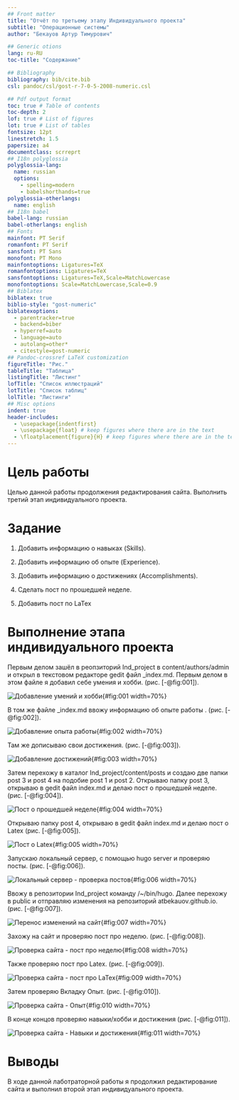 ```yaml
---
## Front matter
title: "Отчёт по третьему этапу Индивидуального проекта"
subtitle: "Операционные системы"
author: "Бекауов Артур Тимурович"

## Generic otions
lang: ru-RU
toc-title: "Содержание"

## Bibliography
bibliography: bib/cite.bib
csl: pandoc/csl/gost-r-7-0-5-2008-numeric.csl

## Pdf output format
toc: true # Table of contents
toc-depth: 2
lof: true # List of figures
lot: true # List of tables
fontsize: 12pt
linestretch: 1.5
papersize: a4
documentclass: scrreprt
## I18n polyglossia
polyglossia-lang:
  name: russian
  options:
	- spelling=modern
	- babelshorthands=true
polyglossia-otherlangs:
  name: english
## I18n babel
babel-lang: russian
babel-otherlangs: english
## Fonts
mainfont: PT Serif
romanfont: PT Serif
sansfont: PT Sans
monofont: PT Mono
mainfontoptions: Ligatures=TeX
romanfontoptions: Ligatures=TeX
sansfontoptions: Ligatures=TeX,Scale=MatchLowercase
monofontoptions: Scale=MatchLowercase,Scale=0.9
## Biblatex
biblatex: true
biblio-style: "gost-numeric"
biblatexoptions:
  - parentracker=true
  - backend=biber
  - hyperref=auto
  - language=auto
  - autolang=other*
  - citestyle=gost-numeric
## Pandoc-crossref LaTeX customization
figureTitle: "Рис."
tableTitle: "Таблица"
listingTitle: "Листинг"
lofTitle: "Список иллюстраций"
lotTitle: "Список таблиц"
lolTitle: "Листинги"
## Misc options
indent: true
header-includes:
  - \usepackage{indentfirst}
  - \usepackage{float} # keep figures where there are in the text
  - \floatplacement{figure}{H} # keep figures where there are in the text
---
```


# Цель работы

Целью данной работы продолжения редактирования сайта. Выполнить третий этап индивидуального проекта.

# Задание

1. Добавить информацию о навыках (Skills).

2. Добавить информацию об опыте (Experience).

3. Добавить информацию о достижениях (Accomplishments).

4. Сделать пост по прошедшей неделе.

5. Добавить пост по LaTex

# Выполнение этапа индивидуального проекта

Первым делом зашёл в реопзиторий Ind_project в content/authors/admin и открыл в текстовом редакторе gedit файл _index.md. Первым делом в этом файле я добавил себе умения и хобби. (рис. [-@fig:001]).

![Добавление умений и хобби](image/1.png){#fig:001 width=70%}

В том же файле _index.md ввожу информацию об опыте работы . (рис. [-@fig:002]).

![Добавление опыта работы](image/2.png){#fig:002 width=70%}

Там же дописываю свои достижения. (рис. [-@fig:003]).

![Добавление достижений](image/3.png){#fig:003 width=70%}

Затем перехожу в каталог Ind_project/content/posts и создаю две папки post 3 и post 4 на подобие post 1 и post 2. Открываю папку post 3, открываю в gedit файл index.md и делаю пост о прошедшей неделе. (рис. [-@fig:004]).

![Пост о прошедшей неделе](image/4.png){#fig:004 width=70%}

Открываю папку post 4, открываю в gedit файл index.md и делаю пост о Latex  (рис. [-@fig:005]).

![Пост о Latex](image/5.png){#fig:005 width=70%}

Запускаю локальный сервер, с помощью hugo server и проверяю посты. (рис. [-@fig:006]).

![Локальный сервер - проверка постов](image/6.png){#fig:006 width=70%}

Ввожу в репозитории Ind_project команду /~/bin/hugo. Далее перехожу в public и отправляю изменения на репозиторий atbekauov.github.io. (рис. [-@fig:007]).

![Перенос изменений на сайт](image/7.png){#fig:007 width=70%}

Захожу на сайт и проверяю пост про неделю. (рис. [-@fig:008]).

![Проверка сайта - пост про неделю](image/8.png){#fig:008 width=70%}

Также проверяю пост про Latex. (рис. [-@fig:009]).

![Проверка сайта - пост про LaTex](image/9.png){#fig:009 width=70%}

Затем проверяю Вкладку Опыт.   (рис. [-@fig:010]).

![Проверка сайта - Опыт](image/10.png){#fig:010 width=70%}

В конце концов проверяю навыки/хобби и достижения (рис. [-@fig:011]).

![Проверка сайта - Навыки и достижения](image/11.png){#fig:011 width=70%}

# Выводы

В ходе данной лаботраторной работы я продолжил редактирование сайта и выполнил второй этап индивидуального проекта.


